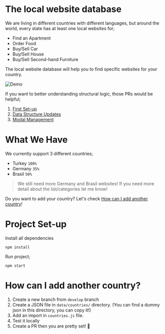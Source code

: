 # The local website database
We are living in different countries with different languages, but around the world, every state has at least one local websites for;

* Find an Apartment
* Order Food
* Buy/Sell Car
* Buy/Sell House
* Buy/Sell Second-hand Furniture

The local website database will help you to find specific websites for your country.

![Demo](demo.gif)

If you want to better understanding structural logic, those PRs would be helpful;
1. [First Set-up](https://github.com/volcanioo/local-websites/pull/1)
2. [Data Structure Updates](https://github.com/volcanioo/local-websites/pull/2)
3. [Modal Management](https://github.com/volcanioo/local-websites/pull/4)

# What We Have
We currently support 3 different countries;

* Turkey `100%`
* Germany `35%`
* Brasil `50%`

> We still need more Germany and Brasil websites! If you need more detail about the list/categories let me know!

Do you want to add your country? Let's check [How can I add another country](#how-can-I-add-another-country)!

# Project Set-up
Install all dependencies
```
npm install
```

Run project;
``` 
npm start
```

# How can I add another country?
1. Create a new branch from `develop` branch
2. Create a JSON file in `data/countries/` directory. (You can find a dummy json in this directory, you can copy it!)
3. Add an import in `countries.js` file.
4. Test it locally
5. Create a PR then you are pretty set! 🎉  
